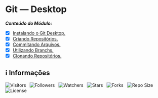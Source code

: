 <!-- Título -->
# Git — Desktop

***Conteúdo do Módulo:***

* [x] [Instalando o Git Desktop.](https://github.com/Devsgeeknerd/cla-ins-git-des-git-des-git-fun-bas)
* [x] [Criando Repositórios.](https://github.com/Devsgeeknerd/cla-cri-rep-git-des-git-fun-bas)
* [x] [Commitando Arquivos.](https://github.com/Devsgeeknerd/cla-com-arq-git-des-git-fun-bas)
* [x] [Utilizando Branchs.](https://github.com/devsgeeknerd/cla-uti-bar-git-des-git-fun-bas)
* [x] [Clonando Repositórios.](https://github.com/Devsgeeknerd/cla-clo-rep-git-des-git-fun-bas)

<!-- Informações -->
## &#8505; Informações

![Visitors](https://api.visitorbadge.io/api/visitors?path=Devsgeeknerd%2Fmod-git-des-git-fun-bas&label=Visitantes&labelColor=%23700070&labelStyle=none&countColor=%23000fff&style=plastic&color=%23ffffff "Total de Visitantes")
&nbsp;
![Followers](https://img.shields.io/github/followers/Devsgeeknerd?style=p&label=Seguidores&labelColor=800080&color=000fff "Total de Seguidores")
&nbsp;
![Watchers](https://img.shields.io/github/watchers/Devsgeeknerd/mod-git-des-git-fun-bas?style=p&label=Observadores&labelColor=800080&color=000fff "Total de Observadores")
&nbsp;
![Stars](https://img.shields.io/github/stars/Devsgeeknerd/mod-git-des-git-fun-bas?style=p&label=Estrelas&labelColor=800080&color=000fff "Total de Estrelas")
&nbsp;
![Forks](https://img.shields.io/github/forks/Devsgeeknerd/mod-git-des-git-fun-bas?style=p&label=Bifurcações&labelColor=800080&color=000fff "Total de Bifurcações")
&nbsp;
![Repo Size](https://img.shields.io/github/repo-size/Devsgeeknerd/mod-git-des-git-fun-bas?style=p&label=Tamanho&labelColor=800080&color=000fff "Tamanho do Repositório")
&nbsp;
![License](https://img.shields.io/github/license/Devsgeeknerd/mod-git-des-git-fun-bas?style=p&label=Licença&labelColor=800080&color=000fff "Licença do Repositório")
